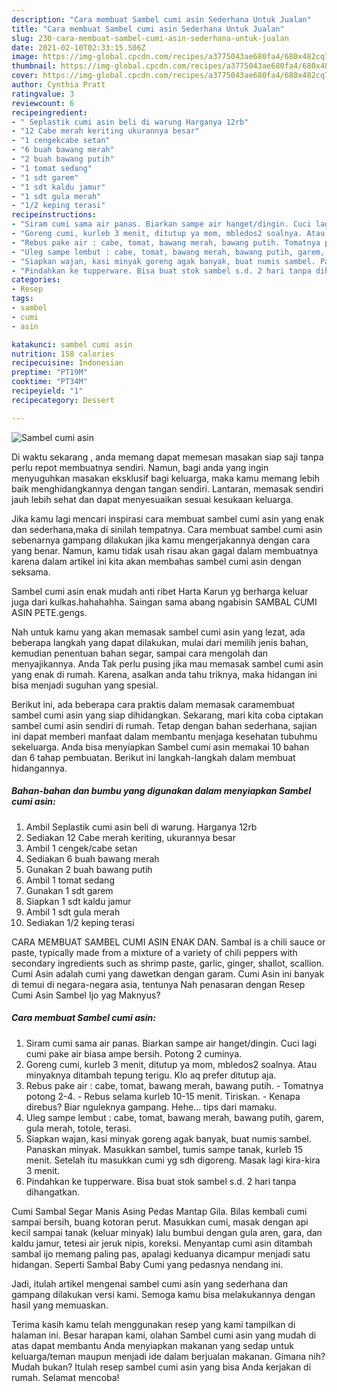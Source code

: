 ```yaml
---
description: "Cara membuat Sambel cumi asin Sederhana Untuk Jualan"
title: "Cara membuat Sambel cumi asin Sederhana Untuk Jualan"
slug: 230-cara-membuat-sambel-cumi-asin-sederhana-untuk-jualan
date: 2021-02-10T02:33:15.506Z
image: https://img-global.cpcdn.com/recipes/a3775043ae680fa4/680x482cq70/sambel-cumi-asin-foto-resep-utama.jpg
thumbnail: https://img-global.cpcdn.com/recipes/a3775043ae680fa4/680x482cq70/sambel-cumi-asin-foto-resep-utama.jpg
cover: https://img-global.cpcdn.com/recipes/a3775043ae680fa4/680x482cq70/sambel-cumi-asin-foto-resep-utama.jpg
author: Cynthia Pratt
ratingvalue: 3
reviewcount: 6
recipeingredient:
- " Seplastik cumi asin beli di warung Harganya 12rb"
- "12 Cabe merah keriting ukurannya besar"
- "1 cengekcabe setan"
- "6 buah bawang merah"
- "2 buah bawang putih"
- "1 tomat sedang"
- "1 sdt garem"
- "1 sdt kaldu jamur"
- "1 sdt gula merah"
- "1/2 keping terasi"
recipeinstructions:
- "Siram cumi sama air panas. Biarkan sampe air hanget/dingin. Cuci lagi cumi pake air biasa ampe bersih. Potong 2 cuminya."
- "Goreng cumi, kurleb 3 menit, ditutup ya mom, mbledos2 soalnya. Atau minyaknya ditambah tepung terigu. Klo aq prefer ditutup aja."
- "Rebus pake air : cabe, tomat, bawang merah, bawang putih. Tomatnya potong 2-4.  Rebus selama kurleb 10-15 menit. Tiriskan.  Kenapa direbus? Biar nguleknya gampang. Hehe... tips dari mamaku."
- "Uleg sampe lembut : cabe, tomat, bawang merah, bawang putih, garem, gula merah, totole, terasi."
- "Siapkan wajan, kasi minyak goreng agak banyak, buat numis sambel. Panaskan minyak. Masukkan sambel, tumis sampe tanak, kurleb 15 menit. Setelah itu masukkan cumi yg sdh digoreng. Masak lagi kira-kira 3 menit."
- "Pindahkan ke tupperware. Bisa buat stok sambel s.d. 2 hari tanpa dihangatkan."
categories:
- Resep
tags:
- sambel
- cumi
- asin

katakunci: sambel cumi asin 
nutrition: 158 calories
recipecuisine: Indonesian
preptime: "PT19M"
cooktime: "PT34M"
recipeyield: "1"
recipecategory: Dessert

---
```



![Sambel cumi asin](https://img-global.cpcdn.com/recipes/a3775043ae680fa4/680x482cq70/sambel-cumi-asin-foto-resep-utama.jpg)

Di waktu  sekarang , anda memang dapat memesan masakan siap saji tanpa perlu repot membuatnya sendiri. Namun, bagi anda yang ingin menyuguhkan masakan eksklusif bagi keluarga, maka kamu memang lebih baik menghidangkannya dengan tangan sendiri. Lantaran, memasak sendiri jauh lebih sehat dan dapat menyesuaikan sesuai kesukaan keluarga.

Jika kamu lagi mencari inspirasi cara membuat sambel cumi asin yang enak dan sederhana,maka di sinilah tempatnya. Cara membuat sambel cumi asin  sebenarnya gampang dilakukan jika kamu mengerjakannya dengan cara yang benar. Namun, kamu tidak usah risau akan gagal dalam membuatnya 
karena dalam artikel ini kita akan membahas sambel cumi asin dengan seksama.  

Sambel cumi asin enak mudah anti ribet Harta Karun yg berharga keluar juga dari kulkas.hahahahha. Saingan sama abang ngabisin SAMBAL CUMI ASIN PETE.gengs.

Nah untuk kamu yang akan memasak sambel cumi asin yang lezat, ada beberapa langkah yang dapat dilakukan, mulai dari memilih jenis bahan, kemudian penentuan bahan segar, sampai cara mengolah dan menyajikannya. Anda Tak perlu pusing jika mau memasak sambel cumi asin yang enak di rumah. Karena, asalkan anda  tahu triknya, maka hidangan ini bisa menjadi suguhan yang spesial.

Berikut ini, ada beberapa cara praktis  dalam memasak caramembuat sambel cumi asin yang siap dihidangkan. Sekarang, mari kita coba ciptakan sambel cumi asin sendiri di rumah. Tetap dengan bahan sederhana, sajian ini dapat memberi manfaat dalam membantu menjaga kesehatan tubuhmu sekeluarga. Anda bisa menyiapkan Sambel cumi asin memakai 10 bahan dan 6 tahap pembuatan. Berikut ini langkah-langkah dalam membuat hidangannya.

<!--inarticleads1-->

##### Bahan-bahan dan bumbu yang digunakan dalam menyiapkan Sambel cumi asin:

1. Ambil  Seplastik cumi asin beli di warung. Harganya 12rb
1. Sediakan 12 Cabe merah keriting, ukurannya besar
1. Ambil 1 cengek/cabe setan
1. Sediakan 6 buah bawang merah
1. Gunakan 2 buah bawang putih
1. Ambil 1 tomat sedang
1. Gunakan 1 sdt garem
1. Siapkan 1 sdt kaldu jamur
1. Ambil 1 sdt gula merah
1. Sediakan 1/2 keping terasi


CARA MEMBUAT SAMBEL CUMI ASIN ENAK DAN. Sambal is a chili sauce or paste, typically made from a mixture of a variety of chili peppers with secondary ingredients such as shrimp paste, garlic, ginger, shallot, scallion. Cumi Asin adalah cumi yang dawetkan dengan garam. Cumi Asin ini banyak di temui di negara-negara asia, tentunya Nah penasaran dengan Resep Cumi Asin Sambel Ijo yag Maknyus? 

<!--inarticleads2-->

##### Cara membuat Sambel cumi asin:

1. Siram cumi sama air panas. Biarkan sampe air hanget/dingin. Cuci lagi cumi pake air biasa ampe bersih. Potong 2 cuminya.
1. Goreng cumi, kurleb 3 menit, ditutup ya mom, mbledos2 soalnya. Atau minyaknya ditambah tepung terigu. Klo aq prefer ditutup aja.
1. Rebus pake air : cabe, tomat, bawang merah, bawang putih. - Tomatnya potong 2-4.  - Rebus selama kurleb 10-15 menit. Tiriskan.  - Kenapa direbus? Biar nguleknya gampang. Hehe... tips dari mamaku.
1. Uleg sampe lembut : cabe, tomat, bawang merah, bawang putih, garem, gula merah, totole, terasi.
1. Siapkan wajan, kasi minyak goreng agak banyak, buat numis sambel. Panaskan minyak. Masukkan sambel, tumis sampe tanak, kurleb 15 menit. Setelah itu masukkan cumi yg sdh digoreng. Masak lagi kira-kira 3 menit.
1. Pindahkan ke tupperware. Bisa buat stok sambel s.d. 2 hari tanpa dihangatkan.


Cumi Sambal Segar Manis Asing Pedas Mantap Gila. Bilas kembali cumi sampai bersih, buang kotoran perut. Masukkan cumi, masak dengan api kecil sampai tanak (keluar minyak) lalu bumbui dengan gula aren, gara, dan kaldu jamur, tetesi air jeruk nipis, koreksi. Menyantap cumi asin ditambah sambal ijo memang paling pas, apalagi keduanya dicampur menjadi satu hidangan. Seperti Sambal Baby Cumi yang pedasnya nendang ini. 

Jadi, itulah artikel mengenai  sambel cumi asin  yang sederhana dan gampang dilakukan versi kami. Semoga kamu bisa melakukannya dengan hasil yang memuaskan. 

Terima kasih kamu telah menggunakan resep yang kami tampilkan di halaman ini. Besar harapan kami, olahan  Sambel cumi asin yang mudah di atas dapat membantu Anda menyiapkan makanan yang sedap untuk keluarga/teman maupun menjadi ide dalam berjualan makanan. Gimana nih? Mudah bukan? Itulah resep sambel cumi asin yang bisa Anda kerjakan di rumah. Selamat mencoba!

